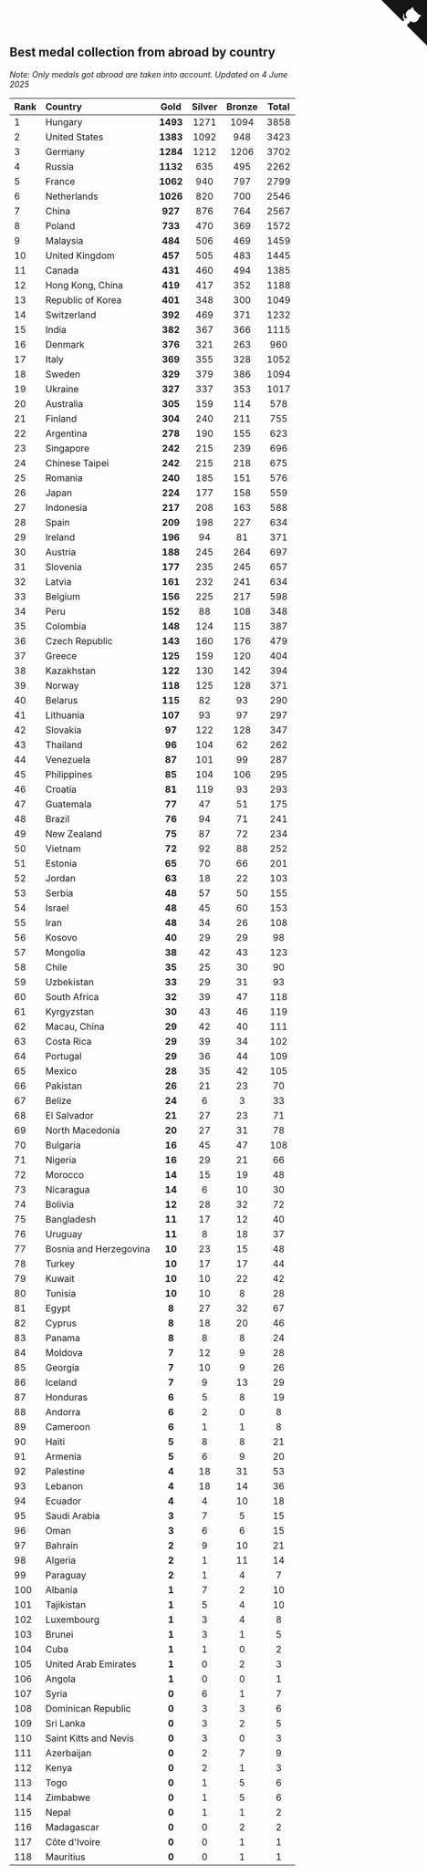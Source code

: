 ## Best medal collection from abroad by country

*Note: Only medals got abroad are taken into account.*
*Updated on  4 June 2025*

| Rank | Country | Gold | Silver | Bronze | Total |
| :--- | :--- | :--: | :--: | :--: | :--: |
| 1 | Hungary | **1493** | 1271 | 1094 | 3858 |
| 2 | United States | **1383** | 1092 | 948 | 3423 |
| 3 | Germany | **1284** | 1212 | 1206 | 3702 |
| 4 | Russia | **1132** | 635 | 495 | 2262 |
| 5 | France | **1062** | 940 | 797 | 2799 |
| 6 | Netherlands | **1026** | 820 | 700 | 2546 |
| 7 | China | **927** | 876 | 764 | 2567 |
| 8 | Poland | **733** | 470 | 369 | 1572 |
| 9 | Malaysia | **484** | 506 | 469 | 1459 |
| 10 | United Kingdom | **457** | 505 | 483 | 1445 |
| 11 | Canada | **431** | 460 | 494 | 1385 |
| 12 | Hong Kong, China | **419** | 417 | 352 | 1188 |
| 13 | Republic of Korea | **401** | 348 | 300 | 1049 |
| 14 | Switzerland | **392** | 469 | 371 | 1232 |
| 15 | India | **382** | 367 | 366 | 1115 |
| 16 | Denmark | **376** | 321 | 263 | 960 |
| 17 | Italy | **369** | 355 | 328 | 1052 |
| 18 | Sweden | **329** | 379 | 386 | 1094 |
| 19 | Ukraine | **327** | 337 | 353 | 1017 |
| 20 | Australia | **305** | 159 | 114 | 578 |
| 21 | Finland | **304** | 240 | 211 | 755 |
| 22 | Argentina | **278** | 190 | 155 | 623 |
| 23 | Singapore | **242** | 215 | 239 | 696 |
| 24 | Chinese Taipei | **242** | 215 | 218 | 675 |
| 25 | Romania | **240** | 185 | 151 | 576 |
| 26 | Japan | **224** | 177 | 158 | 559 |
| 27 | Indonesia | **217** | 208 | 163 | 588 |
| 28 | Spain | **209** | 198 | 227 | 634 |
| 29 | Ireland | **196** | 94 | 81 | 371 |
| 30 | Austria | **188** | 245 | 264 | 697 |
| 31 | Slovenia | **177** | 235 | 245 | 657 |
| 32 | Latvia | **161** | 232 | 241 | 634 |
| 33 | Belgium | **156** | 225 | 217 | 598 |
| 34 | Peru | **152** | 88 | 108 | 348 |
| 35 | Colombia | **148** | 124 | 115 | 387 |
| 36 | Czech Republic | **143** | 160 | 176 | 479 |
| 37 | Greece | **125** | 159 | 120 | 404 |
| 38 | Kazakhstan | **122** | 130 | 142 | 394 |
| 39 | Norway | **118** | 125 | 128 | 371 |
| 40 | Belarus | **115** | 82 | 93 | 290 |
| 41 | Lithuania | **107** | 93 | 97 | 297 |
| 42 | Slovakia | **97** | 122 | 128 | 347 |
| 43 | Thailand | **96** | 104 | 62 | 262 |
| 44 | Venezuela | **87** | 101 | 99 | 287 |
| 45 | Philippines | **85** | 104 | 106 | 295 |
| 46 | Croatia | **81** | 119 | 93 | 293 |
| 47 | Guatemala | **77** | 47 | 51 | 175 |
| 48 | Brazil | **76** | 94 | 71 | 241 |
| 49 | New Zealand | **75** | 87 | 72 | 234 |
| 50 | Vietnam | **72** | 92 | 88 | 252 |
| 51 | Estonia | **65** | 70 | 66 | 201 |
| 52 | Jordan | **63** | 18 | 22 | 103 |
| 53 | Serbia | **48** | 57 | 50 | 155 |
| 54 | Israel | **48** | 45 | 60 | 153 |
| 55 | Iran | **48** | 34 | 26 | 108 |
| 56 | Kosovo | **40** | 29 | 29 | 98 |
| 57 | Mongolia | **38** | 42 | 43 | 123 |
| 58 | Chile | **35** | 25 | 30 | 90 |
| 59 | Uzbekistan | **33** | 29 | 31 | 93 |
| 60 | South Africa | **32** | 39 | 47 | 118 |
| 61 | Kyrgyzstan | **30** | 43 | 46 | 119 |
| 62 | Macau, China | **29** | 42 | 40 | 111 |
| 63 | Costa Rica | **29** | 39 | 34 | 102 |
| 64 | Portugal | **29** | 36 | 44 | 109 |
| 65 | Mexico | **28** | 35 | 42 | 105 |
| 66 | Pakistan | **26** | 21 | 23 | 70 |
| 67 | Belize | **24** | 6 | 3 | 33 |
| 68 | El Salvador | **21** | 27 | 23 | 71 |
| 69 | North Macedonia | **20** | 27 | 31 | 78 |
| 70 | Bulgaria | **16** | 45 | 47 | 108 |
| 71 | Nigeria | **16** | 29 | 21 | 66 |
| 72 | Morocco | **14** | 15 | 19 | 48 |
| 73 | Nicaragua | **14** | 6 | 10 | 30 |
| 74 | Bolivia | **12** | 28 | 32 | 72 |
| 75 | Bangladesh | **11** | 17 | 12 | 40 |
| 76 | Uruguay | **11** | 8 | 18 | 37 |
| 77 | Bosnia and Herzegovina | **10** | 23 | 15 | 48 |
| 78 | Turkey | **10** | 17 | 17 | 44 |
| 79 | Kuwait | **10** | 10 | 22 | 42 |
| 80 | Tunisia | **10** | 10 | 8 | 28 |
| 81 | Egypt | **8** | 27 | 32 | 67 |
| 82 | Cyprus | **8** | 18 | 20 | 46 |
| 83 | Panama | **8** | 8 | 8 | 24 |
| 84 | Moldova | **7** | 12 | 9 | 28 |
| 85 | Georgia | **7** | 10 | 9 | 26 |
| 86 | Iceland | **7** | 9 | 13 | 29 |
| 87 | Honduras | **6** | 5 | 8 | 19 |
| 88 | Andorra | **6** | 2 | 0 | 8 |
| 89 | Cameroon | **6** | 1 | 1 | 8 |
| 90 | Haiti | **5** | 8 | 8 | 21 |
| 91 | Armenia | **5** | 6 | 9 | 20 |
| 92 | Palestine | **4** | 18 | 31 | 53 |
| 93 | Lebanon | **4** | 18 | 14 | 36 |
| 94 | Ecuador | **4** | 4 | 10 | 18 |
| 95 | Saudi Arabia | **3** | 7 | 5 | 15 |
| 96 | Oman | **3** | 6 | 6 | 15 |
| 97 | Bahrain | **2** | 9 | 10 | 21 |
| 98 | Algeria | **2** | 1 | 11 | 14 |
| 99 | Paraguay | **2** | 1 | 4 | 7 |
| 100 | Albania | **1** | 7 | 2 | 10 |
| 101 | Tajikistan | **1** | 5 | 4 | 10 |
| 102 | Luxembourg | **1** | 3 | 4 | 8 |
| 103 | Brunei | **1** | 3 | 1 | 5 |
| 104 | Cuba | **1** | 1 | 0 | 2 |
| 105 | United Arab Emirates | **1** | 0 | 2 | 3 |
| 106 | Angola | **1** | 0 | 0 | 1 |
| 107 | Syria | **0** | 6 | 1 | 7 |
| 108 | Dominican Republic | **0** | 3 | 3 | 6 |
| 109 | Sri Lanka | **0** | 3 | 2 | 5 |
| 110 | Saint Kitts and Nevis | **0** | 3 | 0 | 3 |
| 111 | Azerbaijan | **0** | 2 | 7 | 9 |
| 112 | Kenya | **0** | 2 | 1 | 3 |
| 113 | Togo | **0** | 1 | 5 | 6 |
| 114 | Zimbabwe | **0** | 1 | 5 | 6 |
| 115 | Nepal | **0** | 1 | 1 | 2 |
| 116 | Madagascar | **0** | 0 | 2 | 2 |
| 117 | Côte d'Ivoire | **0** | 0 | 1 | 1 |
| 118 | Mauritius | **0** | 0 | 1 | 1 |


<a href="https://github.com/JustinTimeCuber/wca_statistics" class="github-corner" aria-label="View source on Github"><svg width="80" height="80" viewBox="0 0 250 250" style="fill:#151513; color:#fff; position: absolute; top: 0; border: 0; right: 0;" aria-hidden="true"><path d="M0,0 L115,115 L130,115 L142,142 L250,250 L250,0 Z"></path><path d="M128.3,109.0 C113.8,99.7 119.0,89.6 119.0,89.6 C122.0,82.7 120.5,78.6 120.5,78.6 C119.2,72.0 123.4,76.3 123.4,76.3 C127.3,80.9 125.5,87.3 125.5,87.3 C122.9,97.6 130.6,101.9 134.4,103.2" fill="currentColor" style="transform-origin: 130px 106px;" class="octo-arm"></path><path d="M115.0,115.0 C114.9,115.1 118.7,116.5 119.8,115.4 L133.7,101.6 C136.9,99.2 139.9,98.4 142.2,98.6 C133.8,88.0 127.5,74.4 143.8,58.0 C148.5,53.4 154.0,51.2 159.7,51.0 C160.3,49.4 163.2,43.6 171.4,40.1 C171.4,40.1 176.1,42.5 178.8,56.2 C183.1,58.6 187.2,61.8 190.9,65.4 C194.5,69.0 197.7,73.2 200.1,77.6 C213.8,80.2 216.3,84.9 216.3,84.9 C212.7,93.1 206.9,96.0 205.4,96.6 C205.1,102.4 203.0,107.8 198.3,112.5 C181.9,128.9 168.3,122.5 157.7,114.1 C157.9,116.9 156.7,120.9 152.7,124.9 L141.0,136.5 C139.8,137.7 141.6,141.9 141.8,141.8 Z" fill="currentColor" class="octo-body"></path></svg></a><style>.github-corner:hover .octo-arm{animation:octocat-wave 560ms ease-in-out}@keyframes octocat-wave{0%,100%{transform:rotate(0)}20%,60%{transform:rotate(-25deg)}40%,80%{transform:rotate(10deg)}}@media (max-width:500px){.github-corner:hover .octo-arm{animation:none}.github-corner .octo-arm{animation:octocat-wave 560ms ease-in-out}}</style>
